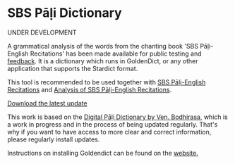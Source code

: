 # SBS Pāḷi Dictionary

UNDER DEVELOPMENT

A grammatical analysis of the words from the chanting book 'SBS Pāḷi-English Recitations' has been made available for public testing and [feedback](https://docs.google.com/forms/d/e/1FAIpQLScNC5v2gQbBCM3giXfYIib9zrp-WMzwJuf_iVXEMX2re4BFFw/viewform?usp=pp_url&entry.1433863141=SBS-study-tools). It is a dictionary which runs in GoldenDict, or any other application that supports the Stardict format.

This tool is recommended to be used together with [SBS Pāḷi-English Recitations](https://github.com/sasanarakkha/pali-english-recitations/releases/latest/) and [Analysis of SBS Pāḷi-English Recitations](https://github.com/sasanarakkha/study-tools/releases/latest/download/analysis-of-sbs-pali-english-recitations.pdf).

[Download the latest update](https://github.com/sasanarakkha/study-tools/releases/latest/download/sbs-pd.zip)

This work is based on the [Digital Pāḷi Dictionary by Ven. Bodhirasa](https://digitalpalidictionary.github.io/), which is a work in progress and in the process of being updated regularly. That's why if you want to have access to more clear and correct information, please regularly install updates.

 Instructions on installing Goldendict can be found on the [website.](https://digitalpalidictionary.github.io/titlepage.html)
